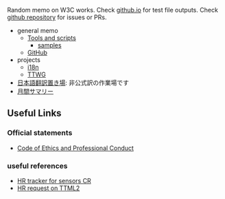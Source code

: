 Random memo on W3C works.
Check [github.io](https://himorin.github.io/w3c-memo/) for test file outputs.
Check [github repository](https://github.com/himorin/w3c-memo) for issues or PRs.

* general memo
  * [Tools and scripts](tools/)
    * [samples](tools/samples/)
  * [GitHub](github/)
* projects
  * [i18n](i18n/)
  * [TTWG](tt/)
* [日本語翻訳置き場](translations/): 非公式訳の作業場です
* [月間サマリー](monthly-summary/)


## Useful Links

### Official statements

* [Code of Ethics and Professional Conduct](https://www.w3.org/Consortium/cepc/)

### useful references

* [HR tracker for sensors CR](https://github.com/w3c/sensors/issues/299)
* [HR request on TTML2](https://github.com/w3c/ttwg/issues/75)

